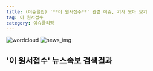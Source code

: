 ```yaml
---
title: (이슈클립) '**이 원서접수**' 관련 이슈, 기사 모아 보기
tag: 이 원서접수
category: 이슈클리핑
---
```

![wordcloud](https://s3.ap-northeast-2.amazonaws.com/lyrics101-wordcloud/2018-09-12-1536711517.png)
![news_img](https://user-images.githubusercontent.com/42597476/44507050-1206f400-a6e4-11e8-8d98-7ffbfebb353f.png)
## **'**이 원서접수**'** 뉴스속보 검색결과

